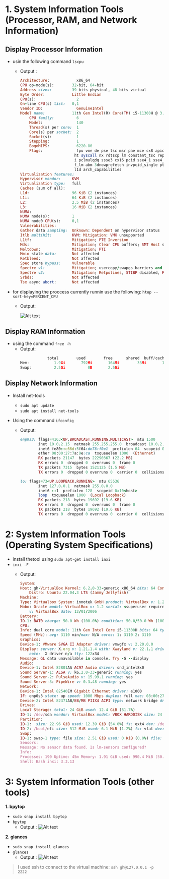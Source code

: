 
# 1. System Information Tools (Processor, RAM, and Network Information)


## Display Processor Information

 - usin the following command `lscpu` 
    - Output :

        ```ruby
        Architecture:            x86_64
        CPU op-mode(s):        32-bit, 64-bit
        Address sizes:         39 bits physical, 48 bits virtual
        Byte Order:            Little Endian
        CPU(s):                  2
        On-line CPU(s) list:   0,1
        Vendor ID:               GenuineIntel
        Model name:            11th Gen Intel(R) Core(TM) i5-11300H @ 3.10GHz
            CPU family:          6
            Model:               140
            Thread(s) per core:  1
            Core(s) per socket:  2
            Socket(s):           1
            Stepping:            1
            BogoMIPS:            6220.80
            Flags:               fpu vme de pse tsc msr pae mce cx8 apic sep mtrr pge mca cmov pat pse36 clflush mmx fxsr sse sse2
                                ht syscall nx rdtscp lm constant_tsc rep_good nopl xtopology nonstop_tsc cpuid tsc_known_freq pn
                                i pclmulqdq ssse3 cx16 pcid sse4_1 sse4_2 x2apic movbe popcnt aes xsave avx rdrand hypervisor lah
                                f_lm abm 3dnowprefetch invpcid_single pti fsgsbase avx2 invpcid rdseed clflushopt md_clear flush_
                                l1d arch_capabilities
        Virtualization features: 
        Hypervisor vendor:     KVM
        Virtualization type:   full
        Caches (sum of all):     
        L1d:                   96 KiB (2 instances)
        L1i:                   64 KiB (2 instances)
        L2:                    2.5 MiB (2 instances)
        L3:                    16 MiB (2 instances)
        NUMA:                    
        NUMA node(s):          1
        NUMA node0 CPU(s):     0,1
        Vulnerabilities:         
        Gather data sampling:  Unknown: Dependent on hypervisor status
        Itlb multihit:         KVM: Mitigation: VMX unsupported
        L1tf:                  Mitigation; PTE Inversion
        Mds:                   Mitigation; Clear CPU buffers; SMT Host state unknown
        Meltdown:              Mitigation; PTI
        Mmio stale data:       Not affected
        Retbleed:              Not affected
        Spec store bypass:     Vulnerable
        Spectre v1:            Mitigation; usercopy/swapgs barriers and __user pointer sanitization
        Spectre v2:            Mitigation; Retpolines, STIBP disabled, RSB filling, PBRSB-eIBRS Not affected
        Srbds:                 Not affected
        Tsx async abort:       Not affected

        ```
- for displaying the proccess currently runnin use the following: `htop --sort-key=PERCENT_CPU`
    - Output:

         ![Alt text](imgs/5.png)


## Display RAM Information


- using the command  `free -h` 
    - Output:
        ```c++
                    total        used        free      shared  buff/cache   available
        Mem:           1.9Gi       792Mi       164Mi        33Mi       1.0Gi       972Mi
        Swap:          2.5Gi          0B       2.5Gi
        ```

## Display Network Information


- Install net-tools

    - `sudo apt update`
    - `sudo apt install net-tools`
- Using the command  `ifconfig` 
    - Output:

        ```ruby
        enp0s3: flags=4163<UP,BROADCAST,RUNNING,MULTICAST>  mtu 1500
                inet 10.0.2.15  netmask 255.255.255.0  broadcast 10.0.2.255
                inet6 fe80::c66d:5f64:de78:f0e1  prefixlen 64  scopeid 0x20<link>
                ether 08:00:27:7a:9e:ca  txqueuelen 1000  (Ethernet)
                RX packets 21147  bytes 22290367 (22.2 MB)
                RX errors 0  dropped 0  overruns 0  frame 0
                TX packets 7315  bytes 1521125 (1.5 MB)
                TX errors 0  dropped 0 overruns 0  carrier 0  collisions 0

        lo: flags=73<UP,LOOPBACK,RUNNING>  mtu 65536
                inet 127.0.0.1  netmask 255.0.0.0
                inet6 ::1  prefixlen 128  scopeid 0x10<host>
                loop  txqueuelen 1000  (Local Loopback)
                RX packets 218  bytes 19692 (19.6 KB)
                RX errors 0  dropped 0  overruns 0  frame 0
                TX packets 218  bytes 19692 (19.6 KB)
                TX errors 0  dropped 0 overruns 0  carrier 0  collisions 0
        ```


# 2: System Information Tools (Operating System Specifications)

- install thetool using `sudo apt-get install inxi`
- `inxi -F`
    - Output:

        ```ruby
        System:
        Host: gh-VirtualBox Kernel: 6.2.0-33-generic x86_64 bits: 64 Console: pty pts/0
            Distro: Ubuntu 22.04.3 LTS (Jammy Jellyfish)
        Machine:
        Type: Virtualbox System: innotek GmbH product: VirtualBox v: 1.2 serial: <superuser required>
        Mobo: Oracle model: VirtualBox v: 1.2 serial: <superuser required> BIOS: innotek GmbH
            v: VirtualBox date: 12/01/2006
        Battery:
        ID-1: BAT0 charge: 50.0 Wh (100.0%) condition: 50.0/50.0 Wh (100.0%) volts: 10.0 min: 10.0
        CPU:
        Info: dual core model: 11th Gen Intel Core i5-11300H bits: 64 type: MCP cache: L2: 2.5 MiB
        Speed (MHz): avg: 3110 min/max: N/A cores: 1: 3110 2: 3110
        Graphics:
        Device-1: VMware SVGA II Adapter driver: vmwgfx v: 2.20.0.0
        Display: server: X.org v: 1.21.1.4 with: Xwayland v: 22.1.1 driver: gpu: vmwgfx
            note:  X driver n/a tty: 122x34
        Message: GL data unavailable in console. Try -G --display
        Audio:
        Device-1: Intel 82801AA AC97 Audio driver: snd_intel8x0
        Sound Server-1: ALSA v: k6.2.0-33-generic running: yes
        Sound Server-2: PulseAudio v: 15.99.1 running: yes
        Sound Server-3: PipeWire v: 0.3.48 running: yes
        Network:
        Device-1: Intel 82540EM Gigabit Ethernet driver: e1000
        IF: enp0s3 state: up speed: 1000 Mbps duplex: full mac: 08:00:27:7a:9e:ca
        Device-2: Intel 82371AB/EB/MB PIIX4 ACPI type: network bridge driver: piix4_smbus
        Drives:
        Local Storage: total: 24 GiB used: 12.4 GiB (51.7%)
        ID-1: /dev/sda vendor: VirtualBox model: VBOX HARDDISK size: 24 GiB
        Partition:
        ID-1:  size: 22.96 GiB used: 12.39 GiB (54.0%) fs: ext4 dev: /dev/sda3
        ID-2: /boot/efi size: 512 MiB used: 6.1 MiB (1.2%) fs: vfat dev: /dev/sda2
        Swap:
        ID-1: swap-1 type: file size: 2.51 GiB used: 0 KiB (0.0%) file: /swapfile
        Sensors:
        Message: No sensor data found. Is lm-sensors configured?
        Info:
        Processes: 190 Uptime: 45m Memory: 1.91 GiB used: 990.4 MiB (50.5%) Init: systemd runlevel: 5
        Shell: Bash inxi: 3.3.13
        ```


# 3: System Information Tools (other tools)

**1. bpytop**

- `sudo snap install bpytop` 
- `bpytop` 
    - Output :
    ![Alt text](imgs/3.png)


**2. glances**

- `sudo snap install glances` 
- `glances`
    - Output :
    ![Alt text](imgs/4.png)



 > I used ssh to connect to the virtual machine: `ssh gh@127.0.0.1 -p 2222`
